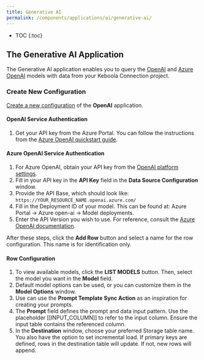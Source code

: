 ```yaml
---
title: Generative AI
permalink: /components/applications/ai/generative-ai/
---
```


* TOC
{:toc}

## The Generative AI Application

The Generative AI application enables you to query the [OpenAI](https://platform.openai.com/docs) and [Azure OpenAI](https://learn.microsoft.com/en-us/azure/ai-services/openai/overview) models with data from your Keboola Connection project.

### Create New Configuration

[Create a new configuration](/components/#creating-component-configuration) of the **OpenAI** application.

#### OpenAI Service Authentication

1. Get your API key from the Azure Portal. You can follow the instructions from the [Azure OpenAI quickstart guide](https://learn.microsoft.com/cs-cz/azure/ai-services/openai/quickstart?tabs=command-line&pivots=programming-language-python).

#### Azure OpenAI Service Authentication

1. For Azure OpenAI, obtain your API key from the [OpenAI platform settings](https://platform.openai.com/account/api-keys). 
2. Fill in your API key in the **API Key** field in the **Data Source Configuration** window.
3. Provide the API Base, which should look like: `https://YOUR_RESOURCE_NAME.openai.azure.com/`
4. Fill in the Deployment ID of your model. This can be found at: Azure Portal -> Azure open-ai -> Model deployments.
5. Enter the API Version you wish to use. For reference, consult the [Azure OpenAI documentation](https://learn.microsoft.com/en-us/azure/ai-services/openai/reference?WT.mc_id=AZ-MVP-5004796).

After these steps, click the **Add Row** button and select a name for the row configuration. This name is for identification only.

#### Row Configuration

1. To view available models, click the **LIST MODELS** button. Then, select the model you want in the **Model** field.
2. Default model options can be used, or you can customize them in the **Model Options** window.
3. Use can use the **Prompt Template Sync Action** as an inspiration for creating your prompts.
4. The **Prompt** field defines the prompt and data input pattern. Use the placeholder [[INPUT_COLUMN]] to refer to the input column. Ensure the input table contains the referenced column.
5. In the **Destination** window, choose your preferred Storage table name. You also have the option to set incremental load. If primary keys are defined, rows in the destination table will update. If not, new rows will append.
